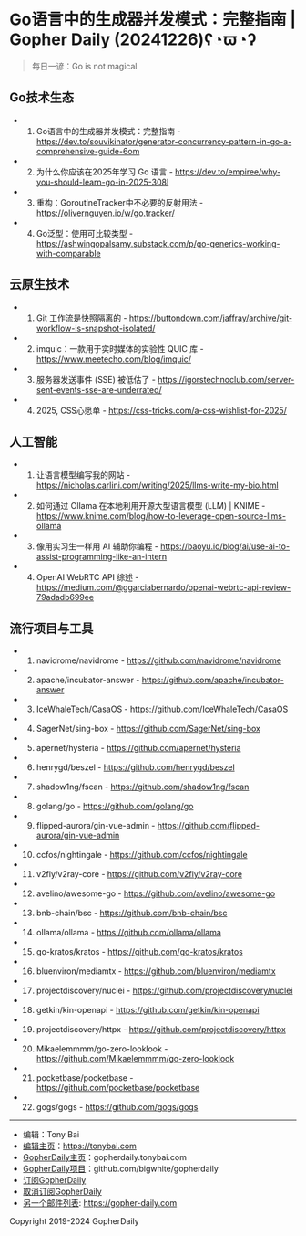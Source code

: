 # Go语言中的生成器并发模式：完整指南 | Gopher Daily (20241226)ʕ◔ϖ◔ʔ

>每日一谚：Go is not magical

## Go技术生态


- 1. Go语言中的生成器并发模式：完整指南 - https://dev.to/souvikinator/generator-concurrency-pattern-in-go-a-comprehensive-guide-6om

- 2. 为什么你应该在2025年学习 Go 语言 - https://dev.to/empiree/why-you-should-learn-go-in-2025-308l

- 3. 重构：GoroutineTracker中不必要的反射用法 - https://olivernguyen.io/w/go.tracker/

- 4. Go泛型：使用可比较类型 - https://ashwingopalsamy.substack.com/p/go-generics-working-with-comparable


## 云原生技术


- 1. Git 工作流是快照隔离的 - https://buttondown.com/jaffray/archive/git-workflow-is-snapshot-isolated/

- 2. imquic：一款用于实时媒体的实验性 QUIC 库 - https://www.meetecho.com/blog/imquic/

- 3. 服务器发送事件 (SSE) 被低估了 - https://igorstechnoclub.com/server-sent-events-sse-are-underrated/

- 4. 2025, CSS心愿单 - https://css-tricks.com/a-css-wishlist-for-2025/


## 人工智能


- 1. 让语言模型编写我的网站 - https://nicholas.carlini.com/writing/2025/llms-write-my-bio.html

- 2. 如何通过 Ollama 在本地利用开源大型语言模型 (LLM) | KNIME - https://www.knime.com/blog/how-to-leverage-open-source-llms-ollama

- 3. 像用实习生一样用 AI 辅助你编程 - https://baoyu.io/blog/ai/use-ai-to-assist-programming-like-an-intern

- 4. OpenAI WebRTC API 综述 - https://medium.com/@ggarciabernardo/openai-webrtc-api-review-79adadb699ee


## 流行项目与工具


- 1. navidrome/navidrome - https://github.com/navidrome/navidrome

- 2. apache/incubator-answer - https://github.com/apache/incubator-answer

- 3. IceWhaleTech/CasaOS - https://github.com/IceWhaleTech/CasaOS

- 4. SagerNet/sing-box - https://github.com/SagerNet/sing-box

- 5. apernet/hysteria - https://github.com/apernet/hysteria

- 6. henrygd/beszel - https://github.com/henrygd/beszel

- 7. shadow1ng/fscan - https://github.com/shadow1ng/fscan

- 8. golang/go - https://github.com/golang/go

- 9. flipped-aurora/gin-vue-admin - https://github.com/flipped-aurora/gin-vue-admin

- 10. ccfos/nightingale - https://github.com/ccfos/nightingale

- 11. v2fly/v2ray-core - https://github.com/v2fly/v2ray-core

- 12. avelino/awesome-go - https://github.com/avelino/awesome-go

- 13. bnb-chain/bsc - https://github.com/bnb-chain/bsc

- 14. ollama/ollama - https://github.com/ollama/ollama

- 15. go-kratos/kratos - https://github.com/go-kratos/kratos

- 16. bluenviron/mediamtx - https://github.com/bluenviron/mediamtx

- 17. projectdiscovery/nuclei - https://github.com/projectdiscovery/nuclei

- 18. getkin/kin-openapi - https://github.com/getkin/kin-openapi

- 19. projectdiscovery/httpx - https://github.com/projectdiscovery/httpx

- 20. Mikaelemmmm/go-zero-looklook - https://github.com/Mikaelemmmm/go-zero-looklook

- 21. pocketbase/pocketbase - https://github.com/pocketbase/pocketbase

- 22. gogs/gogs - https://github.com/gogs/gogs


----

- 编辑：Tony Bai
- [编辑主页](https://tonybai.com)：https://tonybai.com
- [GopherDaily主页](https://gopherdaily.tonybai.com)：gopherdaily.tonybai.com
- [GopherDaily项目](https://github.com/bigwhite/gopherdaily)：github.com/bigwhite/gopherdaily
- [订阅GopherDaily](https://gopherdaily.tonybai.com/subscribe)
- [取消订阅GopherDaily](https://gopherdaily.tonybai.com/unsubscribe)
- [另一个邮件列表](https://gopher-daily.com): https://gopher-daily.com

Copyright 2019-2024 GopherDaily
